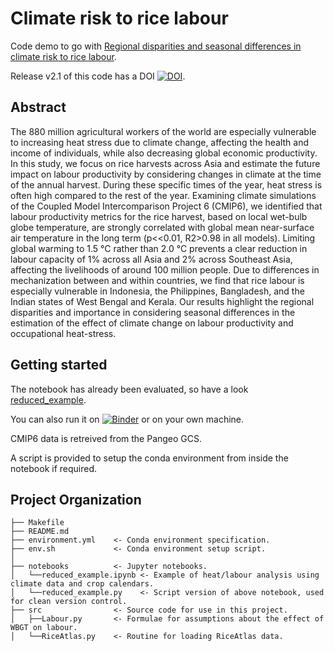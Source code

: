 # Climate risk to rice labour
Code demo to go with [Regional disparities and seasonal differences in climate risk to rice labour](https://doi.org/10.31223/X5SW3N).

Release v2.1 of this code has a DOI [![DOI](https://zenodo.org/badge/DOI/10.5281/zenodo.4746392.svg)](https://doi.org/10.5281/zenodo.4746392).

## Abstract
The 880 million agricultural workers of the world are especially vulnerable to
increasing heat stress due to climate change, affecting the health and income
of individuals, while also decreasing global economic productivity. In this
study, we focus on rice harvests across Asia and estimate the future impact on
labour productivity by considering changes in climate at the time of the annual
harvest. During these specific times of the year, heat stress is often high
compared to the rest of the year. Examining climate simulations of the Coupled
Model Intercomparison Project 6 (CMIP6), we identified that labour productivity
metrics for the rice harvest, based on local wet-bulb globe temperature, are
strongly correlated with global mean near-surface air temperature in the long
term (p<<0.01, R2>0.98 in all models). Limiting global warming to 1.5 °C rather
than 2.0 °C prevents a clear reduction in labour capacity of 1% across all Asia
and 2% across Southeast Asia, affecting the livelihoods of around 100 million
people. Due to differences in mechanization between and within countries, we
find that rice labour is especially vulnerable in Indonesia, the Philippines,
Bangladesh, and the Indian states of West Bengal and Kerala. Our results
highlight the regional disparities and importance in considering seasonal
differences in the estimation of the effect of climate change on labour
productivity and occupational heat-stress.


## Getting started
The notebook has already been evaluated, so have a look [reduced_example](notebooks/reduced_example.ipynb).

You can also run it on [![Binder](https://binder.pangeo.io/badge_logo.svg)](https://binder.pangeo.io/v2/gh/C-H-Simpson/HarvestOccupationalHeat/HEAD?filepath=notebooks%2Freduced_example.ipynb) or on your own machine.

CMIP6 data is retreived from the Pangeo GCS.

A script is provided to setup the conda environment from inside the notebook if required.


## Project Organization
```
├── Makefile
├── README.md
├── environment.yml    <- Conda environment specification.
├── env.sh             <- Conda environment setup script.
│
├── notebooks          <- Jupyter notebooks.
│   └──reduced_example.ipynb <- Example of heat/labour analysis using climate data and crop calendars.
│   └──reduced_example.py    <- Script version of above notebook, used for clean version control.
├── src                <- Source code for use in this project.
│   ├──Labour.py       <- Formulae for assumptions about the effect of WBGT on labour.
│   └──RiceAtlas.py    <- Routine for loading RiceAtlas data.
```
